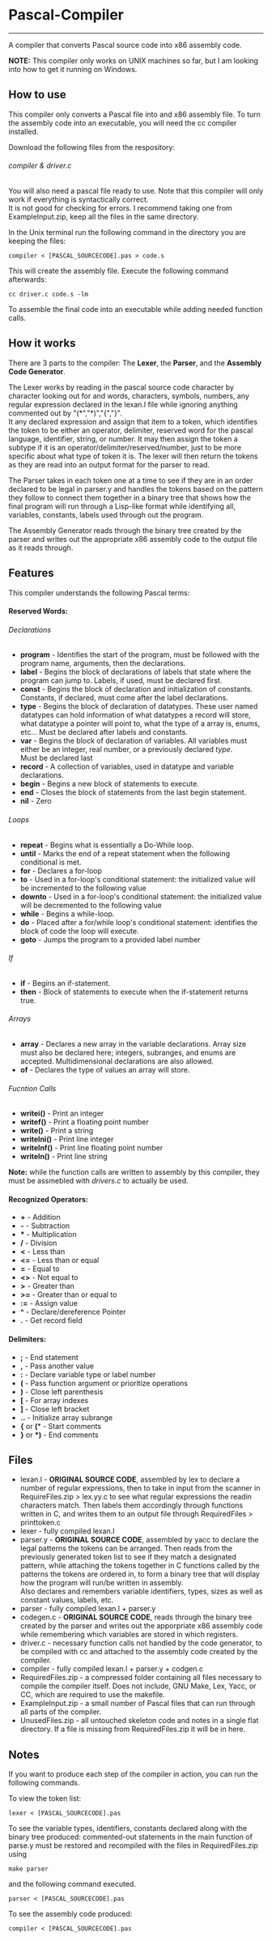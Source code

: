 # Pascal-Compiler
***
A compiler that converts Pascal source code into x86 assembly code.

**NOTE:** This compiler only works on UNIX machines so far, but I am looking into how to get it running on Windows.

## How to use

This compiler only converts a Pascal file into and x86 assembly file.  To turn the assembly code into an executable, you will need the cc compiler installed.

Download the following files from the respository: 

###### compiler & driver.c

You will also need a pascal file ready to use.  Note that this compiler will only work if everything is syntactically correct.  
It is not good for checking for errors.  I recommend taking one from ExampleInput.zip, keep all the files in the same directory.

In the Unix terminal run the following command in the directory you are keeping the files:

	compiler < [PASCAL_SOURCECODE].pas > code.s

This will create the assembly file.  Execute the following command afterwards:

	cc driver.c code.s -lm

To assemble the final code into an executable while adding needed function calls.


## How it works

There are 3 parts to the compiler: The **Lexer**, the **Parser**, and the **Assembly Code Generator**.  

The Lexer works by reading in the pascal source code character by character looking out for and words, characters, symbols, numbers,
any regular expression declared in the lexan.l file while ignoring anything commented out by  "(\*","\*)","{","}".  
It any declared expression and assign that item to a token, which identifies the token to be either an operator, delimiter,
reserved word for the pascal language, identifier, string, or number.  It may then assign the token a subtype if it is an 
operator/delimiter/reserved/number, just to be more specific about what type of token it is.  The lexer will then return the 
tokens as they are read into an output format for the parser to read.

The Parser takes in each token one at a time to see if they are in an order declared to be legal in parser.y and handles the tokens
based on the pattern they follow to connect them together in a binary tree that shows how the final program will run through a
Lisp-like format while identifying all, variables, constants, labels used through out the program.

The Assembly Generator reads through the binary tree created by the parser and writes out the appropriate x86 assembly code to the
output file as it reads through.

## Features

This compiler understands the following Pascal terms:


#### Reserved Words:


###### Declarations

* **program** - Identifies the start of the program, must be followed with the program name, arguments, then the declarations.
* **label**   - Begins the block of declarations of labels that state where the program can jump to. Labels, if used, must be declared first.
* **const**   - Begins the block of declaration and initialization of constants.  Constants, if declared, must come after the label declarations.
* **type**    - Begins the block of declaration of datatypes.  These user named datatypes can hold information of what datatypes a record will store, what
datatype a pointer will point to, what the type of a array is, enums, etc...  Must be declared after labels and constants.
* **var**     - Begins the block of declaration of variables. All variables must either be an integer, real number, or a previously declared *type*.  
Must be declared last
* **record**  - A collection of variables, used in datatype and variable declarations.
* **begin**   - Begins a new block of statements to execute.
* **end**     - Closes the block of statements from the last begin statement.
* **nil**     - Zero

###### Loops

* **repeat**  - Begins what is essentially a Do-While loop.
* **until**   - Marks the end of a repeat statement when the following conditional is met.
* **for**     - Declares a for-loop
* **to**      - Used in a for-loop's conditional statement: the initialized value will be incremented to the following value
* **downto**  - Used in a for-loop's conditional statement: the initialized value will be decremented to the following value
* **while**   - Begins a while-loop.
* **do**      - Placed after a for/while loop's conditional statement: identifies the block of code the loop will execute.
* **goto**    - Jumps the program to a provided label number

###### If

* **if**      - Begins an if-statement.
* **then**    - Block of statements to execute when the if-statement returns true.

###### Arrays

* **array**   - Declares a new array in the variable declarations.  Array size must also be declared here; integers, subranges, and enums are
accepted.  Multidimensional declarations are also allowed.
* **of**      - Declares the type of values an array will store.

###### Fucntion Calls

* **writei()**   - Print an integer
* **writef()**   - Print a floating point number
* **write()**    - Print a string
* **writelni()** - Print line integer
* **writelnf()** - Print line floating point number
* **writeln()**  - Print line string

**Note:** while the function calls are written to assembly by this compiler, they must be assmebled with *drivers.c* to actually be used.

#### Recognized Operators:

* **\+**    - Addition
* **\-**    - Subtraction
* **\***    - Multiplication
* **/**     - Division
* **<**   - Less than
* **<=**  - Less than or equal
* **=**     - Equal to
* **<>**  - Not equal to
* **>**     - Greater than
* **>=**    - Greater than or equal to
* **:=**    - Assign value
* **^**     - Declare/dereference Pointer
* **\.**    - Get record field


#### Delimiters:

* **;**     - End statement
* **,**     - Pass another value 
* **:**     - Declare variable type or label number
* **(**     - Pass function argument or prioritize operations
* **)**     - Close left parenthesis
* **[**     - For array indexes
* **]**     - Close left bracket
* **\.\.**    - Initialize array subrange
* **\{** or **\(*** - Start comments
* **\}** or **\*\)** - End comments


## Files

* lexan.l - **ORIGINAL SOURCE CODE**, assembled by lex to declare a number of regular expressions, then to take in input from the scanner 
in RequireFiles.zip > lex.yy.c to see what regular expressions the readin characters match. Then labels them accordingly through
functions written in C, and writes them to an output file through RequiredFiles > printtoken.c
* lexer - fully compiled lexan.l
* parser.y - **ORIGINAL SOURCE CODE**, assembled by yacc to declare the legal patterns the tokens can be arranged.  Then reads from the
previously generated token list to see if they match a designated pattern, while attaching the tokens together in C functions called
by the patterns the tokens are ordered in, to form a binary tree that will display how the program will run/be written in assembly.  
Also declares and remembers variable identifiers, types, sizes as well as constant values, labels, etc.
* parser - fully compiled lexan.l + parser.y
* codegen.c - **ORIGINAL SOURCE CODE**, reads through the binary tree created by the parser and writes out the
apporpriate x86 assembly code while remembering which variables are stored in which registers.
* driver.c - necessary function calls not handled by the code generator, to be compiled with cc and attached to the assembly code created by the compiler.
* compiler - fully compiled lexan.l + parser.y + codgen.c
* RequiredFiles.zip - a compressed folder containing all files necessary to compile the compiler itself.  Does not include,
GNU Make, Lex, Yacc, or CC, which are required to use the makefile.
* ExampleInput.zip - a small number of Pascal files that can run through all parts of the compiler.
* UnusedFiles.zip - all untouched skeleton code and notes in a single flat directory.  If a file is missing from RequiredFiles.zip it will be in here.


## Notes


If you want to produce each step of the compiler in action, you can run the following commands.

To view the token list:

	lexer < [PASCAL_SOURCECODE].pas

To see the variable types, identifiers, constants declared along with the binary tree produced: commented-out statements in the main function of parse.y must be
restored and recompiled with the files in RequiredFiles.zip using

	make parser

and the following command executed.

	parser < [PASCAL_SOURCECODE].pas


To see the assembly code produced:

	compiler < [PASCAL_SOURCECODE].pas
